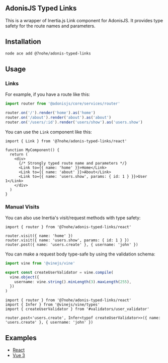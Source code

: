 ## AdonisJS Typed Links

This is a wrapper of Inertia.js Link component for AdonisJS. It provides type safety for the route names and parameters.

## Installation

```bash
node ace add @7nohe/adonis-typed-links
```

## Usage

### Links

For example, if you have a route like this:

```ts
import router from '@adonisjs/core/services/router'

router.on('/').render('home').as('home')
router.on('/about').render('about').as('about')
router.on('/users/:id').render('users/show').as('users.show')
```

You can use the `Link` component like this:

```tsx
import { Link } from '@7nohe/adonis-typed-links/react'

function MyComponent() {
  return (
    <div>
      {/* Strongly typed route name and parameters */}
      <Link to={{ name: 'home' }}>Home</Link>
      <Link to={{ name: 'about' }}>About</Link>
      <Link to={{ name: 'users.show', params: { id: 1 } }}>User 1</Link>
    </div>
  )
}
```

### Manual Visits

You can also use Inertia's visit/request methods with type safety:

```tsx
import { router } from '@7nohe/adonis-typed-links/react'

router.visit({ name: 'home' })
router.visit({ name: 'users.show', params: { id: 1 } })
router.post({ name: 'users.create' }, { username: 'john' })
```

You can make a request body type-safe by using the validation schema:

```ts
import vine from '@vinejs/vine'

export const createUserValidator = vine.compile(
  vine.object({
    username: vine.string().minLength(3).maxLength(255),
  })
)
```

```tsx
import { router } from '@7nohe/adonis-typed-links/react'
import { Infer } from '@vinejs/vine/types'
import { createUserValidator } from '#validators/user_validator'

router.post<'users.create', Infer<typof createUserValidator>>({ name: 'users.create' }, { username: 'john' })
```

## Examples

- [React](examples/react-app)
- [Vue 3](examples/vue3-app)
